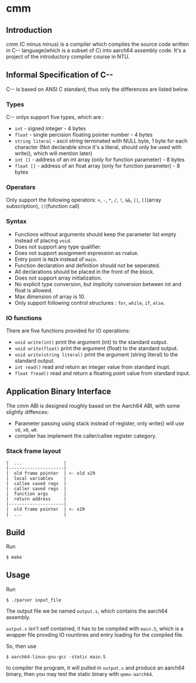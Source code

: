 # cmm
## Introduction
cmm (C minus minus) is a compiler which compiles the source code written in C-- language(which is a subset of C) into aarch64 assembly code.
It's a project of the introductory compiler course in NTU.

## Informal Specification of C--

C-- is based on ANSI C standard, thus only the differences are listed below.

### Types
C-- onlys support five types, which are :
* `int` - signed integer - 4 bytes
* `float` - single percision floating pointer number - 4 bytes
* `string literal` - ascii string terminated with NULL byte, 1 byte for each character
(Not declarable since it's a literal, should only be used with write(), which will mention later)
* `int []` - address of an int array \(only for function parameter\) - 8 bytes
* `float []` - address of an float array \(only for function parameter\) - 8 bytes

### Operators
Only support the following operators:
`+`, `-`, `*`, `/`, `!`, `&&`, `||`, `[]`(array subscription), `()`(function call)

### Syntax
* Functions without arguments should keep the parameter list empty instead of placing `void`.
* Does not support any type qualifier.
* Does not support assignment expression as rvalue.
* Entry point is `MAIN` instead of `main`.
* Function declaration and definition should not be seperated.
* All declarations should be placed in the front of the block.
* Does not support array initialization.
* No explicit type conversion, but implicity conversion between int and float is allowed.
* Max dimension of array is 10.
* Only support following control structures : `for`, `while`, `if`, `else`.

### IO functions
There are five functions provided for IO operations:
* `void write(int)`
    print the argument (int) to the standard output.
* `void write(float)`
    print the argument (float) to the standard output.
* `void write(string literal)`
    print the argument (string literal) to the standard output.
* `int read()`
    read and return an integer value from standard inupt.
* `float fread()`
    read and return a floating point value from standard input.

## Application Binary Interface
The cmm ABI is designed roughly based on the Aarch64 ABI, with some slightly diffences:
* Parameter passing using stack instead of register, only write() will use `s0`, `x0`, `w0`.
* compiler has implement the caller/callee register category.

### Stack frame layout
```
|  ...                |
|---------------------|
|  old frame pointer  | <- old x29
|  local variables    |
|  callee saved regs  |
|  caller saved regs  |
|  function args      |
|  return address     |
|---------------------|
|  old frame pointer  | <- x29
|  ...                |
```

## Build
Run
```
$ make
```

## Usage
Run
```
$ ./parser input_file
```
The output file we be named `output.s`, which contains the aarch64 assembly.

`output.s` isn't self contained, it has to be compiled with `main.S`, which is a wrapper file provding IO rountines and entry loading for the compiled file.

So, then use
```
$ aarch64-linux-gnu-gcc -static main.S
```
to compiler the program, it will pulled in `output.s` and produce an aarch64 binary, then you may test the static binary with `qemu-aarch64`.
